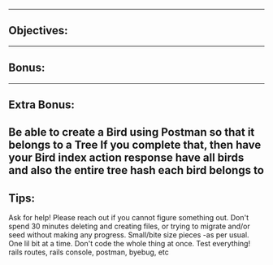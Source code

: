 --------------
Objectives:
--------------
<!-- Y'all will be creating a Rails API from scratch with CRUD, and use Postman (at the least) to test it -->
<!-- Create a Rails API -->
<!-- Create the Bird class -->
<!-- Seed your Database with 3 Birds -->
<!-- Index, Show, and Create actions for Birds -->
<!-- Use rails routes, rails console, and Postman to test each piece of your API (routes, database, and actions respectively) -->
---------
Bonus:
---------
<!-- If you complete all the objectives above. -->
<!-- Add Update action to Birds. -->
<!-- Add Destroy action to Birds. -->
<!-- Verify that they both work. -->
----------------
Extra Bonus:
----------------
<!-- If you finish ALL THAT above. -->
<!-- Make a second model for Tree. -->
<!-- Make a 1:M relationship (Tree has many birds and a Bird belongs to a tree). Also, you get super bonus points for migrating forward (as opposed to rolling back) -->
Be able to create a Bird using Postman so that it belongs to a Tree
If you complete that, then have your Bird index action response have all birds and also the entire tree hash each bird belongs to
------
Tips:
------
Ask for help!
Please reach out if you cannot figure something out.
Don't spend 30 minutes deleting and creating files, or trying to migrate and/or seed without making any progress.
Small/bite size pieces -as per usual. One lil bit at a time. Don't code the whole thing at once.
Test everything! rails routes, rails console, postman, byebug, etc